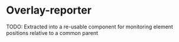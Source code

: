 # Overlay-reporter

TODO: Extracted into a re-usable component for monitoring element positions
relative to a common parent
